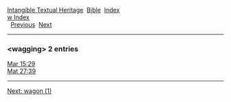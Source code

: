 [Intangible Textual Heritage](../../index)  [Bible](../index) 
[Index](index)   
[w Index](_w_)  
  [Previous](c12184)  [Next](c12186) 

------------------------------------------------------------------------

### &lt;wagging&gt; 2 entries

[Mar 15:29](../kjv/mar015.htm#029)  
[Mat 27:39](../kjv/mat027.htm#039)  

------------------------------------------------------------------------

[Next: wagon (1)](c12186)
